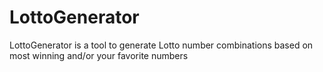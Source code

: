 # LottoGenerator
LottoGenerator is a tool to generate Lotto number combinations based on most winning and/or your favorite numbers
